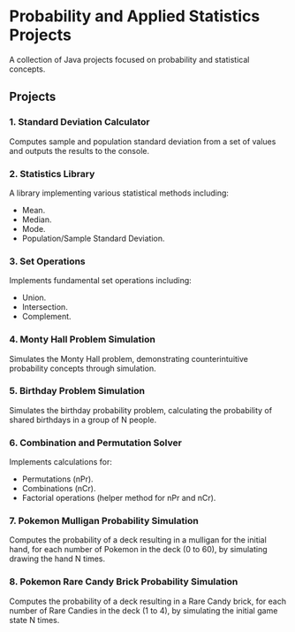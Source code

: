 # Probability and Applied Statistics Projects
A collection of Java projects focused on probability and statistical concepts.

## Projects
### 1. Standard Deviation Calculator
Computes sample and population standard deviation from a set of values and outputs the results to the console.

### 2. Statistics Library
A library implementing various statistical methods including:
- Mean.
- Median.
- Mode.
- Population/Sample Standard Deviation.

### 3. Set Operations
Implements fundamental set operations including:
- Union.
- Intersection.
- Complement.

### 4. Monty Hall Problem Simulation
Simulates the Monty Hall problem, demonstrating counterintuitive probability concepts through simulation.

### 5. Birthday Problem Simulation
Simulates the birthday probability problem, calculating the probability of shared birthdays in a group of N people.

### 6. Combination and Permutation Solver
Implements calculations for:
- Permutations (nPr).
- Combinations (nCr).
- Factorial operations (helper method for nPr and nCr).

### 7. Pokemon Mulligan Probability Simulation
Computes the probability of a deck resulting in a mulligan for the initial hand, for each number of Pokemon in the deck (0 to 60), by simulating drawing the hand N times.

### 8. Pokemon Rare Candy Brick Probability Simulation
Computes the probability of a deck resulting in a Rare Candy brick, for each number of Rare Candies in the deck (1 to 4), by simulating the initial game state N times.